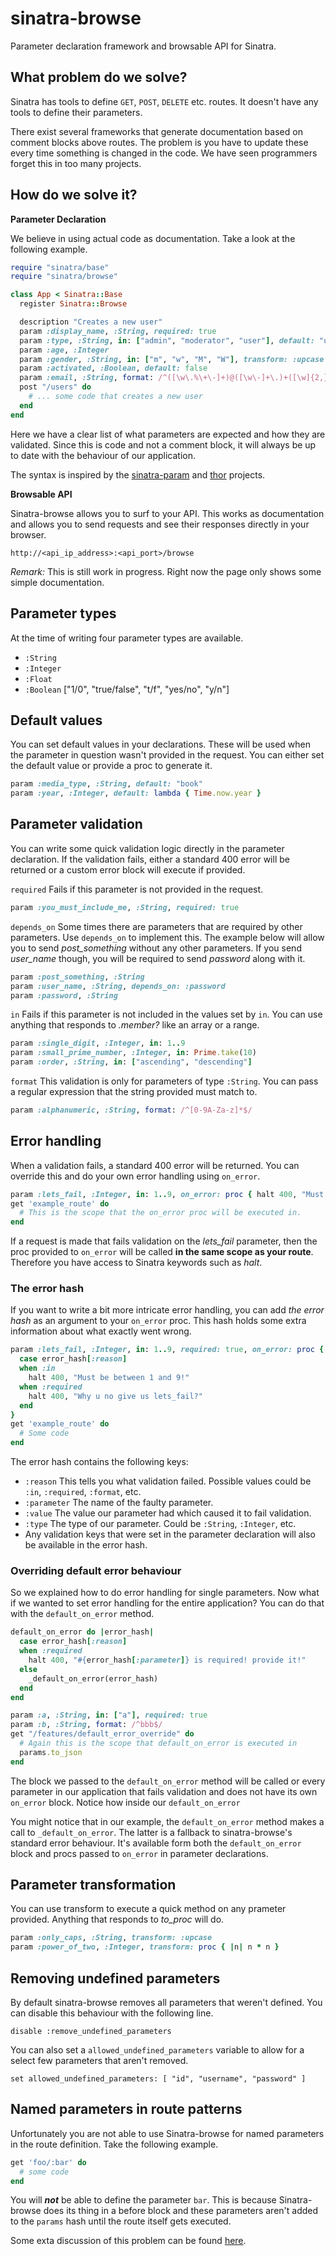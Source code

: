 # sinatra-browse

Parameter declaration framework and browsable API for Sinatra.

## What problem do we solve?

Sinatra has tools to define `GET`, `POST`, `DELETE` etc. routes. It doesn't have any tools to define their parameters.

There exist several frameworks that generate documentation based on comment blocks above routes. The problem is you have to update these every time something is changed in the code. We have seen programmers forget this in too many projects.

## How do we solve it?

**Parameter Declaration**

We believe in using actual code as documentation. Take a look at the following example.

```ruby
require "sinatra/base"
require "sinatra/browse"

class App < Sinatra::Base
  register Sinatra::Browse

  description "Creates a new user"
  param :display_name, :String, required: true
  param :type, :String, in: ["admin", "moderator", "user"], default: "user"
  param :age, :Integer
  param :gender, :String, in: ["m", "w", "M", "W"], transform: :upcase
  param :activated, :Boolean, default: false
  param :email, :String, format: /^([\w\.%\+\-]+)@([\w\-]+\.)+([\w]{2,})$/
  post "/users" do
    # ... some code that creates a new user
  end
end
```

Here we have a clear list of what parameters are expected and how they are validated. Since this is code and not a comment block, it will always be up to date with the behaviour of our application.

The syntax is inspired by the [sinatra-param](https://github.com/mattt/sinatra-param) and [thor](https://github.com/erikhuda/thor) projects.

**Browsable API**

Sinatra-browse allows you to surf to your API. This works as documentation and allows you to send requests and see their responses directly in your browser.

    http://<api_ip_address>:<api_port>/browse

*Remark:* This is still work in progress. Right now the page only shows some simple documentation.

## Parameter types

At the time of writing four parameter types are available.

* `:String`
* `:Integer`
* `:Float`
* `:Boolean` ["1/0", "true/false", "t/f", "yes/no", "y/n"]

## Default values

You can set default values in your declarations. These will be used when the parameter in question wasn't provided in the request. You can either set the default value or provide a proc to generate it.

```ruby
param :media_type, :String, default: "book"
param :year, :Integer, default: lambda { Time.now.year }
```

## Parameter validation

You can write some quick validation logic directly in the parameter declaration. If the validation fails, either a standard 400 error will be returned or a custom error block will execute if provided.

`required` Fails if this parameter is not provided in the request.

```ruby
param :you_must_include_me, :String, required: true
```

`depends_on` Some times there are parameters that are required by other parameters. Use `depends_on` to implement this. The example below will allow you to send *post_something* without any other parameters. If you send *user_name* though, you will be required to send *password* along with it.

```ruby
param :post_something, :String
param :user_name, :String, depends_on: :password
param :password, :String
```

`in` Fails if this parameter is not included in the values set by `in`. You can use anything that responds to *.member?* like an array or a range.

```ruby
param :single_digit, :Integer, in: 1..9
param :small_prime_number, :Integer, in: Prime.take(10)
param :order, :String, in: ["ascending", "descending"]
```

`format` This validation is only for parameters of type `:String`. You can pass a regular expression that the string provided must match to.

```ruby
param :alphanumeric, :String, format: /^[0-9A-Za-z]*$/
```

## Error handling

When a validation fails, a standard 400 error will be returned. You can override this and do your own error handling using `on_error`.

```ruby
param :lets_fail, :Integer, in: 1..9, on_error: proc { halt 400, "Must be between 1 and 9!" }
get 'example_route' do
  # This is the scope that the on_error proc will be executed in.
end
```

If a request is made that fails validation on the *lets_fail* parameter, then the proc provided to `on_error` will be called **in the same scope as your route**. Therefore you have access to Sinatra keywords such as *halt*.

### The error hash

If you want to write a bit more intricate error handling, you can add *the error hash* as an argument to your `on_error` proc. This hash holds some extra information about what exactly went wrong.

```ruby
param :lets_fail, :Integer, in: 1..9, required: true, on_error: proc { |error_hash|
  case error_hash[:reason]
  when :in
    halt 400, "Must be between 1 and 9!"
  when :required
    halt 400, "Why u no give us lets_fail?"
  end
}
get 'example_route' do
  # Some code
end
```

The error hash contains the following keys:

* `:reason` This tells you what validation failed. Possible values could be `:in`, `:required`, `:format`, etc.
* `:parameter` The name of the faulty parameter.
* `:value` The value our parameter had which caused it to fail validation.
* `:type` The type of our parameter. Could be `:String`, `:Integer`, etc.
* Any validation keys that were set in the parameter declaration will also be available in the error hash.

### Overriding default error behaviour

So we explained how to do error handling for single parameters. Now what if we wanted to set error handling for the entire application? You can do that with the `default_on_error` method.

```ruby
default_on_error do |error_hash|
  case error_hash[:reason]
  when :required
    halt 400, "#{error_hash[:parameter]} is required! provide it!"
  else
    _default_on_error(error_hash)
  end
end

param :a, :String, in: ["a"], required: true
param :b, :String, format: /^bbb$/
get "/features/default_error_override" do
  # Again this is the scope that default_on_error is executed in
  params.to_json
end
```

The block we passed to the `default_on_error` method will be called or every parameter in our application that fails validation and does not have its own `on_error` block. Notice how inside our `default_on_error`

You might notice that in our example, the `default_on_error` method makes a call to `_default_on_error`. The latter is a fallback to sinatra-browse's standard error behaviour. It's available form both the `default_on_error` block and procs passed to `on_error` in parameter declarations.

## Parameter transformation

You can use transform to execute a quick method on any prameter provided. Anything that responds to *to_proc* will do.

```ruby
param :only_caps, :String, transform: :upcase
param :power_of_two, :Integer, transform: proc { |n| n * n }
```

## Removing undefined parameters

By default sinatra-browse removes all parameters that weren't defined. You can disable this behaviour with the following line.

    disable :remove_undefined_parameters

You can also set a `allowed_undefined_parameters` variable to allow for a select few parameters that aren't removed.

    set allowed_undefined_parameters: [ "id", "username", "password" ]

## Named parameters in route patterns

Unfortunately you are not able to use Sinatra-browse for named parameters in the route definition. Take the following example.

```ruby
get 'foo/:bar' do
  # some code
end
```

You will ***not*** be able to define the parameter `bar`. This is because Sinatra-browse does its thing in a before block and these parameters aren't added to the `params` hash until the route itself gets executed.

Some exta discussion of this problem can be found [here](https://github.com/sinatra/sinatra/issues/417).
